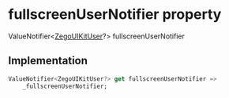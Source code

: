 


# fullscreenUserNotifier property









ValueNotifier&lt;[ZegoUIKitUser](../../zego_uikit_prebuilt_live_audio_room/ZegoUIKitUser-class.md)?> fullscreenUserNotifier
  







## Implementation

```dart
ValueNotifier<ZegoUIKitUser?> get fullscreenUserNotifier =>
    _fullscreenUserNotifier;
```









